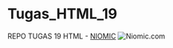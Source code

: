 # Tugas_HTML_19
REPO TUGAS 19 HTML - [NIOMIC](https://niomic.com)
![Niomic.com](https://asset-niomic.s3-ap-southeast-1.amazonaws.com/logo-niomic-black-.png)
